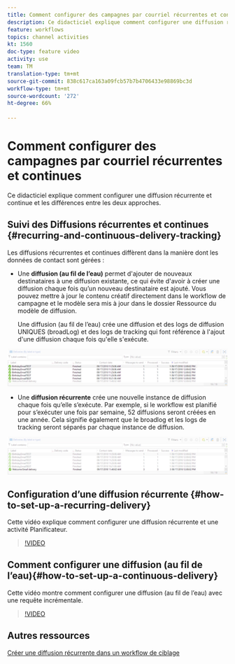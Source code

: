 ```yaml
---
title: Comment configurer des campagnes par courriel récurrentes et continues
description: Ce didacticiel explique comment configurer une diffusion récurrente et continue et les différences entre les deux approches dans Adobe Campaign Classic (ACC).
feature: workflows
topics: channel activities
kt: 1560
doc-type: feature video
activity: use
team: TM
translation-type: tm+mt
source-git-commit: 838c617ca163a09fcb57b7b4706433e98869bc3d
workflow-type: tm+mt
source-wordcount: '272'
ht-degree: 66%

---
```



# Comment configurer des campagnes par courriel récurrentes et continues

Ce didacticiel explique comment configurer une diffusion récurrente et continue et les différences entre les deux approches.

## Suivi des Diffusions récurrentes et continues {#recurring-and-continuous-delivery-tracking}

Les diffusions récurrentes et continues diffèrent dans la manière dont les données de contact sont gérées :

* Une **diffusion (au fil de l’eau)** permet d&#39;ajouter de nouveaux destinataires à une diffusion existante, ce qui évite d&#39;avoir à créer une diffusion chaque fois qu’un nouveau destinataire est ajouté. Vous pouvez mettre à jour le contenu créatif directement dans le workflow de campagne et le modèle sera mis à jour dans le dossier Ressource du modèle de diffusion.

   Une diffusion (au fil de l’eau) crée une diffusion et des logs de diffusion UNIQUES (broadLog) et des logs de tracking qui font référence à l&#39;ajout d&#39;une diffusion chaque fois qu&#39;elle s&#39;exécute.

![Diffusion (au fil de l’eau)](/help/assets/delivery_continuous.jpg)

* Une **diffusion récurrente** crée une nouvelle instance de diffusion chaque fois qu’elle s’exécute. Par exemple, si le workflow est planifié pour s’exécuter une fois par semaine, 52 diffusions seront créées en une année. Cela signifie également que le broadlog et les logs de tracking seront séparés par chaque instance de diffusion.

![Diffusion récurrente](/help/assets/delivery_recurring.jpg)

## Configuration d’une diffusion récurrente {#how-to-set-up-a-recurring-delivery}

Cette vidéo explique comment configurer une diffusion récurrente et une activité Planificateur.

>[!VIDEO](https://video.tv.adobe.com/v/25040?quality=12)

## Comment configurer une diffusion (au fil de l’eau){#how-to-set-up-a-continuous-delivery}

Cette vidéo montre comment configurer une diffusion (au fil de l’eau) avec une requête incrémentale.

>[!VIDEO](https://video.tv.adobe.com/v/25039?quality=12)

## Autres ressources

[Créer une diffusion récurrente dans un workflow de ciblage](https://docs.adobe.com/content/help/en/campaign-classic/using/automating-with-workflows/use-cases/sending-a-birthday-email.html#creating-a-recurring-delivery-in-a-targeting-workflow)